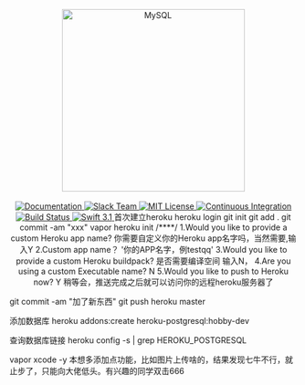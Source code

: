 <p align="center">
    <img src="https://cloud.githubusercontent.com/assets/1342803/24797159/52fb0d88-1b90-11e7-85a5-359fff0496a4.png" width="320" alt="MySQL">
    <br>
    <br>
    <a href="http://beta.docs.vapor.codes/getting-started/hello-world/">
        <img src="http://img.shields.io/badge/read_the-docs-92A8D1.svg" alt="Documentation">
    </a>
    <a href="http://vapor.team">
        <img src="http://vapor.team/badge.svg" alt="Slack Team">
    </a>
    <a href="LICENSE">
        <img src="http://img.shields.io/badge/license-MIT-brightgreen.svg" alt="MIT License">
    </a>
    <a href="https://circleci.com/gh/vapor/mysql">
        <img src="https://circleci.com/gh/vapor/mysql.svg?style=shield" alt="Continuous Integration">
    </a>
    <a href="https://travis-ci.org/vapor/api-template">
    	<img src="https://travis-ci.org/vapor/api-template.svg?branch=master" alt="Build Status">
    </a>
    <a href="https://swift.org">
        <img src="http://img.shields.io/badge/swift-3.1-brightgreen.svg" alt="Swift 3.1">
    </a>
</center>
首次建立heroku
heroku login
git init
git add .
git commit -am "xxx"
vapor heroku init
/****/
1.Would you like to provide a custom Heroku app name?
你需要自定义你的Heroku app名字吗，当然需要,输入Y
2.Custom app name？
'你的APP名字，例testqq'
3.Would you like to provide a custom Heroku buildpack?
是否需要编译空间 输入N，
4.Are you using a custom Executable name?
N
5.Would you like to push to Heroku now?
Y
稍等会，推送完成之后就可以访问你的远程heroku服务器了

git commit -am "加了新东西"
git push heroku master


添加数据库
heroku addons:create heroku-postgresql:hobby-dev

查询数据库链接
heroku config -s | grep HEROKU_POSTGRESQL


vapor xcode -y
本想多添加点功能，比如图片上传啥的，结果发现七牛不行，就止步了，只能向大佬低头。有兴趣的同学双击666
